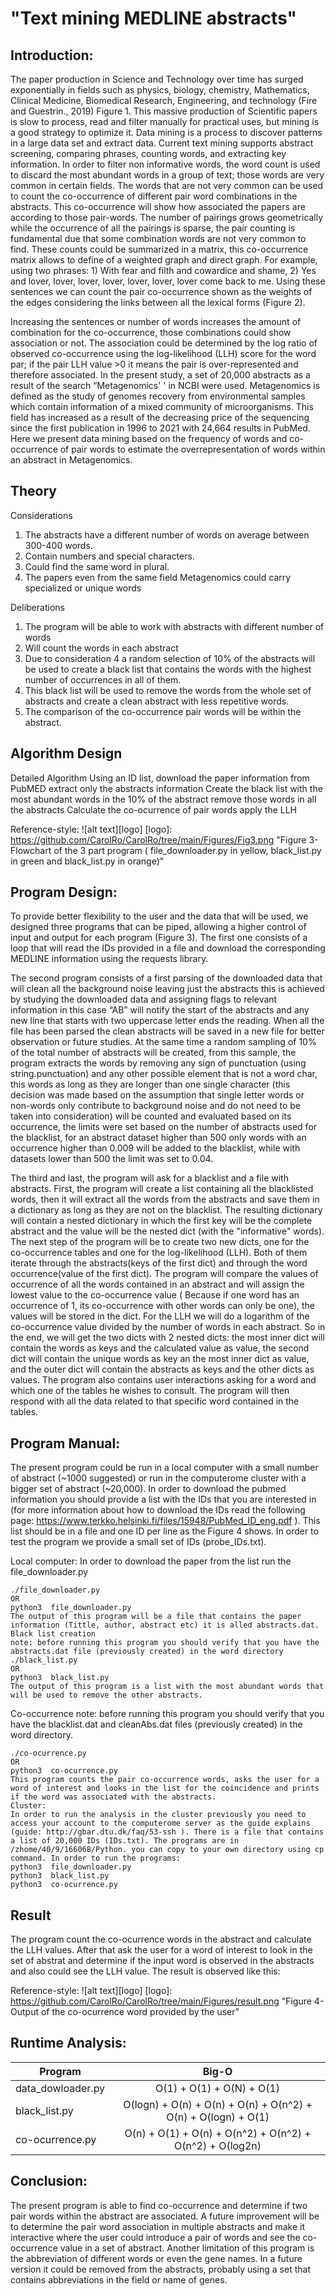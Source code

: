 # "Text mining MEDLINE abstracts"

## Introduction:
The paper production in Science and Technology over time has surged exponentially in fields such as physics, biology, chemistry, Mathematics, Clinical Medicine, Biomedical Research, Engineering, and technology (Fire and Guestrin., 2019) Figure 1. This massive production of Scientific papers is slow to process, read and filter manually for practical uses, but mining is a good strategy to optimize it. Data mining is a process to discover patterns in a large data set and extract data. Current text mining supports abstract screening, comparing phrases, counting words, and extracting key information. In order to filter non informative words, the word count is used to discard the most abundant words in a group of text; those words are very common in certain fields. The words that are not very common can be used to count the co-occurrence of different pair word combinations in the abstracts. This co-occurrence will show how associated the papers are according to those pair-words. The number of pairings grows geometrically while the occurrence of all the pairings is sparse, the pair counting is fundamental due that some combination words are not very common to find. These counts could be summarized in a matrix, this co-occurrence matrix allows to define of a weighted graph and direct graph. For example, using two phrases: 1) With fear and filth and cowardice and shame, 2) Yes and lover, lover, lover, lover, lover, lover, lover come back to me. Using these sentences we can count the pair co-occurrence shown as the weights of the edges considering the links between all the lexical forms (Figure 2).


Increasing the sentences or number of words increases the amount of combination for the co-occurrence, those combinations could show association or not. The association could be determined by the log ratio of observed co-occurrence using the log-likelihood (LLH) score for the word par; if the pair LLH value >0 it means the pair is over-represented and therefore associated.
In the present study, a set of 20,000 abstracts as a result of the search “Metagenomics' ' in NCBI were used. Metagenomics is defined as the study of genomes recovery from environmental samples which contain information of a mixed community of microorganisms. This field has increased as a result of the decreasing price of the sequencing since the first publication in 1996 to 2021 with 24,664 results in PubMed. Here we present data mining based on the frequency of words and co-occurrence of pair words to estimate the overrepresentation of words within an abstract in Metagenomics.

## Theory

Considerations
1. The abstracts have a different number of words on average between 300-400 words.
2. Contain numbers and special characters.
3. Could find the same word in plural.
4. The papers even from the same field Metagenomics could carry specialized or unique words 

Deliberations
1. The program will be able to work with abstracts with different number of words 
2. Will count the words in each abstract 
3. Due to consideration 4 a random selection of 10% of the abstracts will be used to create a black list that contains the words with the highest number of occurrences in all of them. 
4. This black list will be used to remove the words from the whole set of abstracts and create a clean abstract with less repetitive words. 
5. The comparison of the co-occurrence pair words will be within the abstract.

## Algorithm Design
Detailed Algorithm
Using an ID list, download the paper information from PubMED
            	extract only the abstracts information 
Create the black list with the most abundant words  in the 10% of the abstract
	remove those words in all the abstracts
Calculate the co-ocurrence of pair words 
	apply the LLH 


Reference-style: 
![alt text][logo]
[logo]: https://github.com/CarolRo/CarolRo/tree/main/Figures/Fig3.png "Figure 3- Flowchart of the 3 part program ( file_downloader.py in yellow, black_list.py in green and black_list.py in orange)"



## Program Design: 
To provide better flexibility to the user and the data that will be used, we designed three programs that can be piped, allowing a higher control of input and output for each program (Figure 3).
The first one consists of a loop that will read the IDs provided in a file and download the corresponding MEDLINE information using the requests library.

The second program consists of a first parsing of the downloaded data that will clean all the background noise leaving just the abstracts this is achieved by studying the downloaded data and assigning flags to relevant information in this case “AB” will notify the start of the abstracts and any new line that starts with two uppercase letter ends the reading. When all the file has been parsed the clean abstracts will be saved in a new file for better observation or future studies. At the same time a random sampling of 10% of the total number of abstracts will be created, from this sample, the program extracts the words by removing any sign of punctuation (using string.punctuation) and any other possible element that is not a word char, this words as long as they are longer than one single character (this decision was made based on the assumption that single letter words or non-words only contribute to background noise and do not need to be taken into consideration) will be counted and evaluated based on its occurrence, the limits were set based on the number of abstracts used for the blacklist, for an abstract dataset higher than 500 only words with an occurrence higher than 0.009 will be added to the blacklist, while with datasets lower than 500 the limit was set to 0.04.

The third and last, the program will ask for a blacklist and a file with abstracts. First, the program will create a list containing all the blacklisted words, then it will extract all the words from the abstracts and save them in a dictionary as long as they are not on the blacklist. The resulting dictionary will contain a nested dictionary in which the first key will be the complete abstract and the value will be the nested dict (with the "informative" words). The next step of the program will be to create two new dicts, one for the co-occurrence tables and one for the log-likelihood (LLH). Both of them iterate through the abstracts(keys of the first dict) and through the word occurrence(value of the first dict). The program will compare the values of occurrence of all the words contained in an abstract and will assign the lowest value to the co-occurrence value ( Because if one word has an occurrence of 1, its co-occurrence with other words can only be one), the values will be stored in the dict. For the LLH we will do a logarithm of the co-occurrence value divided by the number of words in each abstract.
So in the end, we will get the two dicts with 2 nested dicts: the most inner dict will contain the words as keys and the calculated value as value, the second dict will contain the unique words as key an the most inner dict as value, and the outer dict will contain the abstracts as keys and the other dicts as values.
The program also contains user interactions asking for a word and which one of the tables he wishes to consult. The program will then respond with all the data related to that specific word contained in the tables.


## Program Manual: 
The present program could be run in a local computer with a small number of abstract (~1000 suggested) or run in the computerome cluster with a bigger set of abstract (~20,000). In order to download the pubmed information you should provide a list with the IDs that you are interested in (for more information about how to download the IDs read the following page: https://www.terkko.helsinki.fi/files/15948/PubMed_ID_eng.pdf ). This list  should be in a file and one ID per line as the Figure 4 shows. In order to test the program we provide a small set of IDs (probe_IDs.txt).


Local computer: 
In order to download the paper from the list  run the file_downloader.py

```
./file_downloader.py
OR
python3  file_downloader.py
The output of this program will be a file that contains the paper information (Tittle, author, abstract etc) it is alled abstracts.dat.
Black list creation 
note: before running this program you should verify that you have the  abstracts.dat file (previously created) in the word directory
./black_list.py
OR
python3  black_list.py
The output of this program is a list with the most abundant words that will be used to remove the other abstracts. 
```


Co-occurrence 
note: before running this program you should verify that you have the blacklist.dat  and cleanAbs.dat files  (previously created) in the word directory.

```
./co-ocurrence.py
OR
python3  co-ocurrence.py
This program counts the pair co-occurrence words, asks the user for a word of interest and looks in the list for the coincidence and prints if the word was associated with the abstracts. 
Cluster: 
In order to run the analysis in the cluster previously you need to access your account to the computerome server as the guide explains (guide: http://gbar.dtu.dk/faq/53-ssh ). There is a file that contains a list of 20,000 IDs (IDs.txt). The programs are in /zhome/40/9/166068/Python. you can copy to your own directory using cp command. In order to run the programs: 
python3  file_downloader.py
python3  black_list.py
python3  co-ocurrence.py
```

## Result 
The program count the co-ocurrence words in the abstract and calculate the LLH values. After that ask the user for a word of interest to look in the set of abstrat and determine if the input word is observed in the abstracts and also could see the LLH value. The result is observed like this: 


Reference-style: 
![alt text][logo]
[logo]: https://github.com/CarolRo/CarolRo/tree/main/Figures/result.png "Figure 4- Output of the co-ocurrence word provided by the user"


## Runtime Analysis: 


| Program           | Big-O                                                           |
| ------------------|:------------------------------------------------------------:|
| data_dowloader.py | O(1) + O(1) + O(N) + O(1)                                    | 
| black_list.py     | O(logn) + O(n) + O(n) + O(n) + O(n^2) + O(n) + O(logn) + O(1)|
| co-ocurrence.py   | O(n) + O(1) + O(n) + O(n^2) + O(n^2) + O(n^2) + O(log2n)     |





## Conclusion: 
The present program is able to find co-occurrence and determine if two pair words within the abstract  are associated. A future improvement will be to determine the pair word association in multiple abstracts and make it interactive where the user could introduce a pair of words and see the co-occurrence value in a set of abstract.  Another limitation of this program is the abbreviation of different words or even the gene names. In a future version it could be removed from the abstracts, probably using a set that contains abbreviations in the field or name of genes. 


